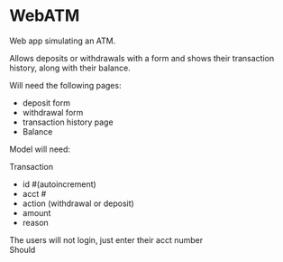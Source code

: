# WebATM

Web app simulating an ATM.  
  
Allows deposits or withdrawals with a form and shows their transaction history, along with their balance.  
  
Will need the following pages:  
  
- deposit form  
- withdrawal form  
- transaction history page  
- Balance  
  
Model will need:   
  
Transaction  
  
- id #(autoincrement)  
- acct #  
- action (withdrawal or deposit)  
- amount  
- reason  
  
The users will not login, just enter their acct number  
Should
